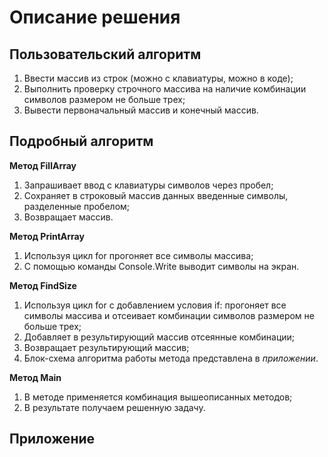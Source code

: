 # Описание решения
## Пользовательский алгоритм
1. Ввести массив из строк (можно с клавиатуры, можно в коде);
2. Выполнить проверку строчного массива на наличие комбинации символов размером не больше трех;
3. Вывести первоначальный массив и конечный массив.
## Подробный алгоритм
**Метод FillArray**

1. Запрашивает ввод с клавиатуры символов через пробел;
2. Сохраняет в строковый массив данных введенные символы, разделенные пробелом;
3. Возвращает массив.

**Метод PrintArray**

1. Используя цикл for прогоняет все символы массива;
2. С помощью команды Console.Write выводит символы на экран.

**Метод FindSize**

1. Используя цикл for с добавлением условия if: прогоняет все символы массива и отсеивает комбинации символов размером не больше трех;
2. Добавляет в результирующий массив отсеянные комбинации;
3. Возвращает результирующий массив;
4. Блок-схема алгоритма работы метода представлена в *приложении*.

**Метод Main**

1. В методе применяется комбинация вышеописанных методов;
2. В результате получаем решенную задачу.

## Приложение 
